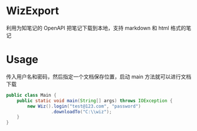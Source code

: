 # WizExport
利用为知笔记的 OpenAPI 把笔记下载到本地，支持 markdown 和 html 格式的笔记

# Usage
传入用户名和密码，然后指定一个文档保存位置，启动 main 方法就可以进行文档下载
```Java
public class Main {
    public static void main(String[] args) throws IOException {
        new Wiz().login("test@123.com", "password")
                 .downloadTo("C:\\wiz");
    }
}
```